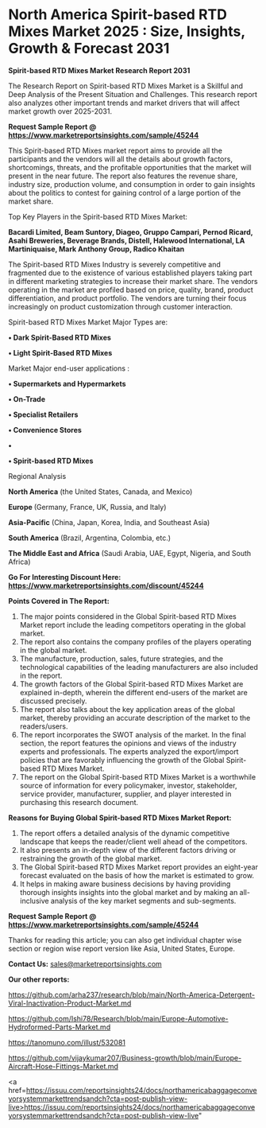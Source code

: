 # North America Spirit-based RTD Mixes Market 2025 : Size, Insights, Growth & Forecast 2031

<strong>Spirit-based RTD Mixes Market Research Report 2031</strong>

The Research Report on Spirit-based RTD Mixes Market is a Skillful and Deep Analysis of the Present Situation and Challenges. This research report also analyzes other important trends and market drivers that will affect market growth over 2025-2031.

<strong>Request Sample Report @ <a href=https://www.marketreportsinsights.com/sample/45244>https://www.marketreportsinsights.com/sample/45244</a></strong>

This Spirit-based RTD Mixes market report aims to provide all the participants and the vendors will all the details about growth factors, shortcomings, threats, and the profitable opportunities that the market will present in the near future. The report also features the revenue share, industry size, production volume, and consumption in order to gain insights about the politics to contest for gaining control of a large portion of the market share.

Top Key Players in the Spirit-based RTD Mixes Market:

<strong>Bacardi Limited, Beam Suntory, Diageo, Gruppo Campari, Pernod Ricard, Asahi Breweries, Beverage Brands, Distell, Halewood International, LA Martiniquaise, Mark Anthony Group, Radico Khaitan</strong>

The Spirit-based RTD Mixes Industry is severely competitive and fragmented due to the existence of various established players taking part in different marketing strategies to increase their market share. The vendors operating in the market are profiled based on price, quality, brand, product differentiation, and product portfolio. The vendors are turning their focus increasingly on product customization through customer interaction.

Spirit-based RTD Mixes Market Major Types are:

<strong>•  Dark Spirit-Based RTD Mixes

•  Light Spirit-Based RTD Mixes</strong>

Market Major end-user applications :

<strong>•  Supermarkets and Hypermarkets

•  On-Trade

•  Specialist Retailers

•  Convenience Stores

•  

•  Spirit-based RTD Mixes</strong>

Regional Analysis

</u><strong><b>North America</b></strong> (the United States, Canada, and Mexico)

<strong><b>Europe </b></strong>(Germany, France, UK, Russia, and Italy)

<strong><b>Asia-Pacific</b></strong> (China, Japan, Korea, India, and Southeast Asia)

<strong><b>South America</b></strong> (Brazil, Argentina, Colombia, etc.)

<strong><b>The Middle East and Africa</b></strong> (Saudi Arabia, UAE, Egypt, Nigeria, and South Africa)

<strong>Go For Interesting Discount Here: <a href=https://www.marketreportsinsights.com/discount/45244>https://www.marketreportsinsights.com/discount/45244</a></strong>

<strong>Points Covered in The Report:</strong>
<ol>
  <li>The major points considered in the Global Spirit-based RTD Mixes Market report include the leading competitors operating in the global market.</li>
  <li>The report also contains the company profiles of the players operating in the global market.</li>
  <li>The manufacture, production, sales, future strategies, and the technological capabilities of the leading manufacturers are also included in the report.</li>
  <li>The growth factors of the Global Spirit-based RTD Mixes Market are explained in-depth, wherein the different end-users of the market are discussed precisely.</li>
  <li>The report also talks about the key application areas of the global market, thereby providing an accurate description of the market to the readers/users.</li>
  <li>The report incorporates the SWOT analysis of the market. In the final section, the report features the opinions and views of the industry experts and professionals. The experts analyzed the export/import policies that are favorably influencing the growth of the Global Spirit-based RTD Mixes Market.</li>
  <li>The report on the Global Spirit-based RTD Mixes Market is a worthwhile source of information for every policymaker, investor, stakeholder, service provider, manufacturer, supplier, and player interested in purchasing this research document.</li>
</ol>
<strong>Reasons for Buying Global Spirit-based RTD Mixes Market Report:</strong>

<ol>
  <li>The report offers a detailed analysis of the dynamic competitive landscape that keeps the reader/client well ahead of the competitors.</li>
  <li>It also presents an in-depth view of the different factors driving or restraining the growth of the global market.</li>
  <li>The Global Spirit-based RTD Mixes Market report provides an eight-year forecast evaluated on the basis of how the market is estimated to grow.</li>
  <li>It helps in making aware business decisions by having providing thorough insights insights into the global market and by making an all-inclusive analysis of the key market segments and sub-segments.</li>
</ol>
<strong>Request Sample Report @ <a href=https://www.marketreportsinsights.com/sample/45244>https://www.marketreportsinsights.com/sample/45244</a></strong>


Thanks for reading this article; you can also get individual chapter wise section or region wise report version like Asia, United States, Europe.

<strong>Contact Us:</strong>
sales@marketreportsinsights.com

<strong>Our other reports:</strong>

<a href=https://github.com/arha237/research/blob/main/North-America-Detergent-Viral-Inactivation-Product-Market.md>https://github.com/arha237/research/blob/main/North-America-Detergent-Viral-Inactivation-Product-Market.md</a>

<a href=https://github.com/Ishi78/Research/blob/main/Europe-Automotive-Hydroformed-Parts-Market.md>https://github.com/Ishi78/Research/blob/main/Europe-Automotive-Hydroformed-Parts-Market.md</a>

<a href=https://tanomuno.com/illust/532081>https://tanomuno.com/illust/532081</a>

<a href=https://github.com/vijaykumar207/Business-growth/blob/main/Europe-Aircraft-Hose-Fittings-Market.md>https://github.com/vijaykumar207/Business-growth/blob/main/Europe-Aircraft-Hose-Fittings-Market.md</a>

<a href=https://issuu.com/reportsinsights24/docs/northamericabaggageconveyorsystemmarkettrendsandch?cta=post-publish-view-live>https://issuu.com/reportsinsights24/docs/northamericabaggageconveyorsystemmarkettrendsandch?cta=post-publish-view-live</a>"
